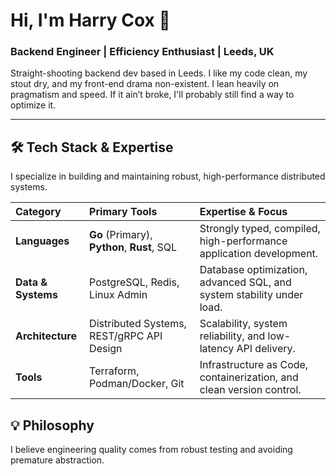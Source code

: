 # Hi, I'm Harry Cox 👋

### Backend Engineer | Efficiency Enthusiast | Leeds, UK

Straight-shooting backend dev based in Leeds. I like my code clean, my stout dry, and my front-end drama non-existent. I lean heavily on pragmatism and speed. If it ain’t broke, I'll probably still find a way to optimize it.

---

## 🛠️ Tech Stack & Expertise

I specialize in building and maintaining robust, high-performance distributed systems.

| Category | Primary Tools | Expertise & Focus |
| :--- | :--- | :--- |
| **Languages** | **Go** (Primary), **Python**, **Rust**, SQL | Strongly typed, compiled, high-performance application development. |
| **Data & Systems** | PostgreSQL, Redis, Linux Admin | Database optimization, advanced SQL, and system stability under load. |
| **Architecture** | Distributed Systems, REST/gRPC API Design | Scalability, system reliability, and low-latency API delivery. |
| **Tools** | Terraform, Podman/Docker, Git | Infrastructure as Code, containerization, and clean version control. |

## 💡 Philosophy

I believe engineering quality comes from robust testing and avoiding premature abstraction.
